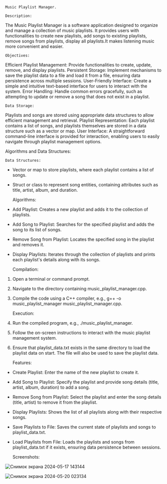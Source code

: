 	Music Playlist Manager.

	Description:
The Music Playlist Manager is a software application designed to organize and manage a collection of music playlists. It provides users with functionalities to create new playlists, add songs to existing playlists, remove songs from playlists, display all playlists.It makes listening music more convenient and easier.
	
	
  	Objectives:
Efficient Playlist Management: Provide functionalities to create, update, remove, and display playlists.
Persistent Storage: Implement mechanisms to save the playlist data to a file and load it from a file, ensuring data persistence across multiple sessions.
User-Friendly Interface: Create a simple and intuitive text-based interface for users to interact with the system.
Error Handling: Handle common errors gracefully, such as attempting to update or remove a song that does not exist in a playlist.

	Data Storage:
Playlists and songs are stored using appropriate data structures to allow efficient management and retrieval.
Playlist Representation: Each playlist contains a list of songs, and playlists themselves are stored in a data structure such as a vector or map.
User Interface: A straightforward command-line interface is provided for interaction, enabling users to easily navigate through playlist management options.

Algorithms and Data Structures:
	
 	Data Structures: 
- Vector or map to store playlists, where each playlist contains a list of songs.
- Struct or class to represent song entities, containing attributes such as title, artist, album, and duration.



	Algorithms:
- Add Playlist: Creates a new playlist and adds it to the collection of playlists.
- Add Song to Playlist: Searches for the specified playlist and adds the song to its list of songs.
- Remove Song from Playlist: Locates the specified song in the playlist and removes it.
- Display Playlists: Iterates through the collection of playlists and prints each playlist's details along with its songs.

	Compilation:
1. Open a terminal or command prompt.
2. Navigate to the directory containing music_playlist_manager.cpp.
3. Compile the code using a C++ compiler, e.g., g++ -o music_playlist_manager music_playlist_manager.cpp.

	
 	Execution:

1. Run the compiled program, e.g., ./music_playlist_manager.
2. Follow the on-screen instructions to interact with the music playlist management system.
3. Ensure that playlist_data.txt exists in the same directory to load the playlist data on start. The file will also be used to save the playlist data.

	Features:
- Create Playlist: Enter the name of the new playlist to create it.
- Add Song to Playlist: Specify the playlist and provide song details (title, artist, album, duration) to add a song.
- Remove Song from Playlist: Select the playlist and enter the song details (title, artist) to remove it from the playlist.
- Display Playlists: Shows the list of all playlists along with their respective songs.
- Save Playlists to File: Saves the current state of playlists and songs to playlist_data.txt.
- Load Playlists from File: Loads the playlists and songs from playlist_data.txt if it exists, ensuring data persistence between sessions.


  	Screenshots:

  
![Снимок экрана 2024-05-17 143144](https://github.com/rosszzalina/date-structure/assets/150505816/e826bbfb-d1a5-4ef5-b62e-d61fab87f721) 



![Снимок экрана 2024-05-20 023134](https://github.com/rosszzalina/Music-Playlist-Manager/assets/150505816/637e8958-6aa8-4808-b551-8291ba7b59e3)



